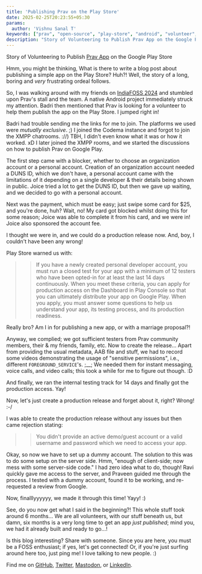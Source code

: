 ```yaml
---
title: 'Publishing Prav on the Play Store'
date: 2025-02-25T20:23:55+05:30
params:
  author: 'Vishnu Sanal T'
keywords: ["prav", "open-source", "play-store", "android", "volunteer", "community"]
description: "Story of Volunteering to Publish Prav App on the Google Play Store"
---
```


Story of Volunteering to Publish [Prav App](https://prav.app/) on the Google Play Store

Hmm, you might be thinking, What is there to write a blog post about publishing a simple app on the Play Store? Huh?! Well, the story of a long, boring and _very_ frustrating ordeal follows.

So, I was walking around with my friends on [IndiaFOSS 2024](https://fossunited.org/indiafoss/2024) and stumbled upon Prav's stall and the team. A native Android project immediately struck my attention. Badri then mentioned that Prav is looking for a volunteer to help them publish the app on the Play Store. I jumped right in!

Badri had trouble sending me the links for me to join. The platforms we used were _mutually exclusive_. ;) I joined the Codema instance and forgot to join the XMPP chatrooms. ://) TBH, I didn't even know what it was or how it worked. xD I later joined the XMPP rooms, and we started the discussions on how to publish Prav on Google Play.

The first step came with a blocker, whether to choose an organization account or a personal account. Creation of an organization account needed a DUNS ID, which we don't have, a personal account came with the limitations of it depending on a single developer & their details being shown in public. Joice tried a lot to get the DUNS ID, but then we gave up waiting, and we decided to go with a personal account.

Next was the payment, which must be easy; just swipe some card for $25, and you're done, huh? Wait, no! My card got blocked whilst doing this for some reason; Joice was able to complete it from his card, and we were in! Joice also sponsored the account fee.

I thought we were in, and we could do a production release now. And, boy, I couldn't have been any wrong!

Play Store warned us with:

> > If you have a newly created personal developer account, you must run a closed test for your app with a minimum of 12 testers who have been opted-in for at least the last 14 days continuously. When you meet these criteria, you can apply for production access on the Dashboard in Play Console so that you can ultimately distribute your app on Google Play. When you apply, you must answer some questions to help us understand your app, its testing process, and its production readiness.

Really bro? Am I in for publishing a new app, or with a marriage proposal?!

Anyway, we complied; we got sufficient testers from Prav community members, their & my friends, family, etc. Now to create the release... Apart from providing the usual metadata, AAB file and stuff, we had to record some videos demonstrating the usage of "sensitive permissions",  i.e., different `FOREGROUND_SERVICE`'s. ;__; We needed them for instant messaging, voice calls, and video calls; this took a while for me to figure out though. :D

And finally, we ran the internal testing track for 14 days and finally got the production access. Yay!

Now, let's just create a production release and forget about it, right? Wrong! :-/

I was able to create the production release without any issues but then came rejection stating:

> > You didn't provide an active demo/guest account or a valid username and password which we need to access your app.

Okay, so now we have to set up a dummy account. The solution to this was to do some setup on the server side. Hmm, "enough of client-side; now mess with some server-side code." I had zero idea what to do, though! Ravi quickly gave me access to the server, and Praveen guided me through the process. I tested with a dummy account, found it to be working, and re-requested a review from Google.

Now, finalllyyyyyy, we made it through this time! Yayy! :)

See, do you now get what I said in the beginning?! This whole stuff took around 6 months... We are all volunteers, with our stuff beneath us, but damn, six months is a very long time to get an app *just published*; mind you, we had it already built and ready to go...!

Is this blog interesting? Share with someone. Since you are here, you must be a FOSS enthusiast; if yes, let's get connected! Or, if you're just surfing around here too, just ping me! I love talking to new people. :)

Find me on [GitHub](https://github.com/VishnuSanal), [Twitter](https://twitter.com/VishnuSanalT), [Mastodon](https://fosstodon.org/@VishnuSanal), or [LinkedIn](https://www.linkedin.com/in/vishnu-sanal-t/).